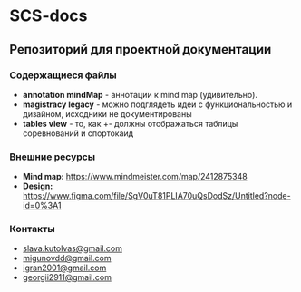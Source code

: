 # SCS-docs

## Репозиторий для проектной документации

### Содержащиеся файлы

+ **annotation mindMap** - аннотации к mind map (удивительно).
+ **magistracy legacy** - можно подглядеть идеи с функциональностью и дизайном, исходники не документированы
+ **tables view** - то, как +- должны отображаться таблицы соревнований и спортокаид

### Внешние ресурсы

+ **Mind map:** https://www.mindmeister.com/map/2412875348
+ **Design:** https://www.figma.com/file/SgV0uT81PLIA70uQsDodSz/Untitled?node-id=0%3A1

### Контакты

+ slava.kutolvas@gmail.com
+ migunovdd@gmail.com
+ igran2001@gmail.com
+ georgii2911@gmail.com

